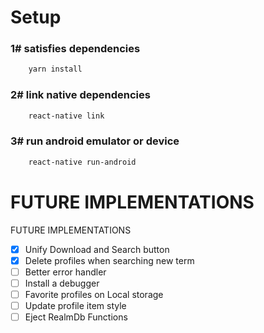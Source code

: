 # Setup
### 1# satisfies dependencies
```bash
    yarn install
```
### 2# link native dependencies
```bash
    react-native link
```
### 3# run android emulator or device
```bash
    react-native run-android
```
# FUTURE IMPLEMENTATIONS

FUTURE IMPLEMENTATIONS
- [x] Unify Download and Search button
- [x] Delete profiles when searching new term 
- [ ] Better error handler
- [ ] Install a debugger
- [ ] Favorite profiles on Local storage
- [ ] Update profile item style
- [ ] Eject RealmDb Functions